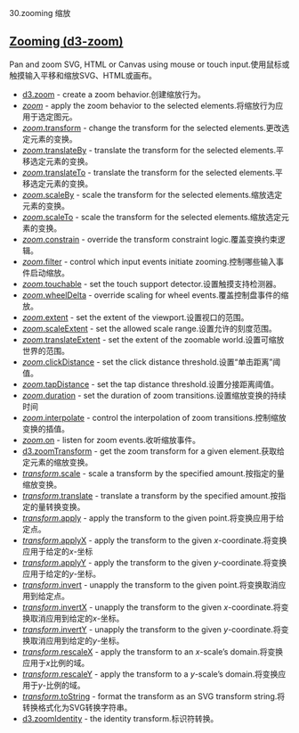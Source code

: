 30.zooming 缩放 

## [](https://github.com/d3/d3/blob/main/API.md#zooming-d3-zoom)[Zooming (d3-zoom)](https://github.com/d3/d3-zoom/tree/v3.0.0)

Pan and zoom SVG, HTML or Canvas using mouse or touch input.使用鼠标或触摸输入平移和缩放SVG、HTML或画布。

-   [d3.zoom](https://github.com/d3/d3-zoom/blob/v3.0.0/README.md#zoom) - create a zoom behavior.创建缩放行为。
-   [*zoom*](https://github.com/d3/d3-zoom/blob/v3.0.0/README.md#_zoom) - apply the zoom behavior to the selected elements.将缩放行为应用于选定图元。
-   [*zoom*.transform](https://github.com/d3/d3-zoom/blob/v3.0.0/README.md#zoom_transform) - change the transform for the selected elements.更改选定元素的变换。
-   [*zoom*.translateBy](https://github.com/d3/d3-zoom/blob/v3.0.0/README.md#zoom_translateBy) - translate the transform for the selected elements.平移选定元素的变换。
-   [*zoom*.translateTo](https://github.com/d3/d3-zoom/blob/v3.0.0/README.md#zoom_translateTo) - translate the transform for the selected elements.平移选定元素的变换。
-   [*zoom*.scaleBy](https://github.com/d3/d3-zoom/blob/v3.0.0/README.md#zoom_scaleBy) - scale the transform for the selected elements.缩放选定元素的变换。
-   [*zoom*.scaleTo](https://github.com/d3/d3-zoom/blob/v3.0.0/README.md#zoom_scaleTo) - scale the transform for the selected elements.缩放选定元素的变换。
-   [*zoom*.constrain](https://github.com/d3/d3-zoom/blob/v3.0.0/README.md#zoom_constrain) - override the transform constraint logic.覆盖变换约束逻辑。
-   [*zoom*.filter](https://github.com/d3/d3-zoom/blob/v3.0.0/README.md#zoom_filter) - control which input events initiate zooming.控制哪些输入事件启动缩放。
-   [*zoom*.touchable](https://github.com/d3/d3-zoom/blob/v3.0.0/README.md#zoom_touchable) - set the touch support detector.设置触摸支持检测器。
-   [*zoom*.wheelDelta](https://github.com/d3/d3-zoom/blob/v3.0.0/README.md#zoom_wheelDelta) - override scaling for wheel events.覆盖控制盘事件的缩放。
-   [*zoom*.extent](https://github.com/d3/d3-zoom/blob/v3.0.0/README.md#zoom_extent) - set the extent of the viewport.设置视口的范围。
-   [*zoom*.scaleExtent](https://github.com/d3/d3-zoom/blob/v3.0.0/README.md#zoom_scaleExtent) - set the allowed scale range.设置允许的刻度范围。
-   [*zoom*.translateExtent](https://github.com/d3/d3-zoom/blob/v3.0.0/README.md#zoom_translateExtent) - set the extent of the zoomable world.设置可缩放世界的范围。
-   [*zoom*.clickDistance](https://github.com/d3/d3-zoom/blob/v3.0.0/README.md#zoom_clickDistance) - set the click distance threshold.设置“单击距离”阈值。
-   [*zoom*.tapDistance](https://github.com/d3/d3-zoom/blob/v3.0.0/README.md#zoom_tapDistance) - set the tap distance threshold.设置分接距离阈值。
-   [*zoom*.duration](https://github.com/d3/d3-zoom/blob/v3.0.0/README.md#zoom_duration) - set the duration of zoom transitions.设置缩放变换的持续时间
-   [*zoom*.interpolate](https://github.com/d3/d3-zoom/blob/v3.0.0/README.md#zoom_interpolate) - control the interpolation of zoom transitions.控制缩放变换的插值。
-   [*zoom*.on](https://github.com/d3/d3-zoom/blob/v3.0.0/README.md#zoom_on) - listen for zoom events.收听缩放事件。
-   [d3.zoomTransform](https://github.com/d3/d3-zoom/blob/v3.0.0/README.md#zoomTransform) - get the zoom transform for a given element.获取给定元素的缩放变换。
-   [*transform*.scale](https://github.com/d3/d3-zoom/blob/v3.0.0/README.md#transform_scale) - scale a transform by the specified amount.按指定的量缩放变换。
-   [*transform*.translate](https://github.com/d3/d3-zoom/blob/v3.0.0/README.md#transform_translate) - translate a transform by the specified amount.按指定的量转换变换。
-   [*transform*.apply](https://github.com/d3/d3-zoom/blob/v3.0.0/README.md#transform_apply) - apply the transform to the given point.将变换应用于给定点。
-   [*transform*.applyX](https://github.com/d3/d3-zoom/blob/v3.0.0/README.md#transform_applyX) - apply the transform to the given *x*-coordinate.将变换应用于给定的*x*-坐标
-   [*transform*.applyY](https://github.com/d3/d3-zoom/blob/v3.0.0/README.md#transform_applyY) - apply the transform to the given *y*-coordinate.将变换应用于给定的*y*-坐标。
-   [*transform*.invert](https://github.com/d3/d3-zoom/blob/v3.0.0/README.md#transform_invert) - unapply the transform to the given point.将变换取消应用到给定点。
-   [*transform*.invertX](https://github.com/d3/d3-zoom/blob/v3.0.0/README.md#transform_invertX) - unapply the transform to the given *x*-coordinate.将变换取消应用到给定的*x*-坐标。
-   [*transform*.invertY](https://github.com/d3/d3-zoom/blob/v3.0.0/README.md#transform_invertY) - unapply the transform to the given *y*-coordinate.将变换取消应用到给定的*y*-坐标。
-   [*transform*.rescaleX](https://github.com/d3/d3-zoom/blob/v3.0.0/README.md#transform_rescaleX) - apply the transform to an *x*-scale’s domain.将变换应用于*x*比例的域。
-   [*transform*.rescaleY](https://github.com/d3/d3-zoom/blob/v3.0.0/README.md#transform_rescaleY) - apply the transform to a *y*-scale’s domain.将变换应用于*y*-比例的域。
-   [*transform*.toString](https://github.com/d3/d3-zoom/blob/v3.0.0/README.md#transform_toString) - format the transform as an SVG transform string.将转换格式化为SVG转换字符串。
-   [d3.zoomIdentity](https://github.com/d3/d3-zoom/blob/v3.0.0/README.md#zoomIdentity) - the identity transform.标识符转换。
